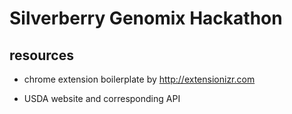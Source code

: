 # Silverberry Genomix Hackathon


## resources 

- chrome extension boilerplate by http://extensionizr.com 

- USDA website and corresponding API
